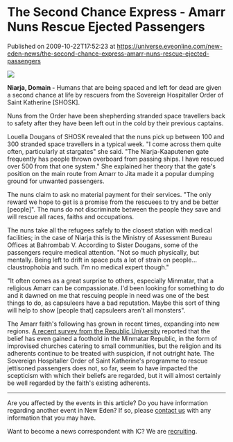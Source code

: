# The Second Chance Express - Amarr Nuns Rescue Ejected Passengers
Published on 2009-10-22T17:52:23 at https://universe.eveonline.com/new-eden-news/the-second-chance-express-amarr-nuns-rescue-ejected-passengers

![](http://www.eve-ic.net/media/assets/icarticlebanner.png)  
  
 **Niarja, Domain -** Humans that are being spaced and left for dead are given a second chance at life by rescuers from the Sovereign Hospitaller Order of Saint Katherine [SHOSK].  
  
Nuns from the Order have been shepherding stranded space travellers back to safety after they have been left out in the cold by their previous captains.   
  
Louella Dougans of SHOSK revealed that the nuns pick up between 100 and 300 stranded space travellers in a typical week. "I come across them quite often, particularly at stargates" she said. "The Niarja-Kaaputenen gate frequently has people thrown overboard from passing ships. I have rescued over 500 from that one system." She explained her theory that the gate's position on the main route from Amarr to Jita made it a popular dumping ground for unwanted passengers.   
  
The nuns claim to ask no material payment for their services. "The only reward we hope to get is a promise from the rescuees to try and be better [people]". The nuns do not discriminate between the people they save and will rescue all races, faiths and occupations.   
  
The nuns take all the refugees safely to the closest station with medical facilities; in the case of Niarja this is the Ministry of Assessment Bureau Offices at Bahrombab V. According to Sister Dougans, some of the passengers require medical attention. "Not so much physically, but mentally. Being left to drift in space puts a lot of strain on people… claustrophobia and such. I'm no medical expert though."   
  
"It often comes as a great surprise to others, especially Minmatar, that a religious Amarr can be compassionate. I'd been looking for something to do and it dawned on me that rescuing people in need was one of the best things to do, as capsuleers have a bad reputation. Maybe this sort of thing will help to show [people that] capsuleers aren't all monsters".   
  
The Amarr faith's following has grown in recent times, expanding into new regions. [A recent survey from the Republic University](http://www.eve-ic.net/media/igbd/igbd.php?faction=ic&url=http%3A%2F%2Fwww.eveonline.com%2Fnews.asp%3Fa%3Dsingle%26nid%3D3419%26tid%3D3) reported that the belief has even gained a foothold in the Minmatar Republic, in the form of improvised churches catering to small communities, but the religion and its adherents continue to be treated with suspicion, if not outright hate. The Sovereign Hospitaller Order of Saint Katherine's programme to rescue jettisoned passengers does not, so far, seem to have impacted the scepticism with which their beliefs are regarded, but it will almost certainly be well regarded by the faith's existing adherents.

* * *

Are you affected by the events in this article? Do you have information regarding another event in New Eden? If so, please [contact us](http://myeve.eve-online.com/news.asp?a=submitrp) with any information that you may have.  
  
Want to become a news correspondent with IC? We are [recruiting](http://www.eveonline.com/isd.asp).
